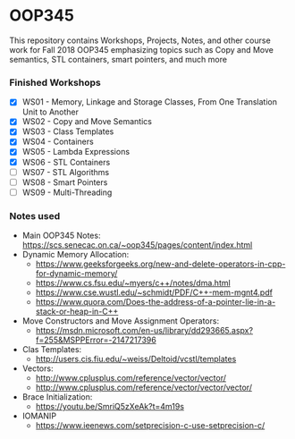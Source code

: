 # OOP345
This repository contains Workshops, Projects, Notes, and other course work for Fall 2018 OOP345 emphasizing topics such as Copy and Move semantics, STL containers, smart pointers, and much more

### Finished Workshops
- [x] WS01 - Memory, Linkage and Storage Classes, From One Translation Unit to Another
- [x] WS02 - Copy and Move Semantics
- [x] WS03 - Class Templates
- [x] WS04 - Containers
- [x] WS05 - Lambda Expressions
- [x] WS06 - STL Containers
- [ ] WS07 - STL Algorithms
- [ ] WS08 - Smart Pointers
- [ ] WS09 - Multi-Threading

### Notes used
- Main OOP345 Notes: https://scs.senecac.on.ca/~oop345/pages/content/index.html
- Dynamic Memory Allocation:
  - https://www.geeksforgeeks.org/new-and-delete-operators-in-cpp-for-dynamic-memory/
  - https://www.cs.fsu.edu/~myers/c++/notes/dma.html
  - https://www.cse.wustl.edu/~schmidt/PDF/C++-mem-mgnt4.pdf
  - https://www.quora.com/Does-the-address-of-a-pointer-lie-in-a-stack-or-heap-in-C++
- Move Constructors and Move Assignment Operators:
  - https://msdn.microsoft.com/en-us/library/dd293665.aspx?f=255&MSPPError=-2147217396
- Clas Templates:
  - http://users.cis.fiu.edu/~weiss/Deltoid/vcstl/templates
- Vectors:
  - http://www.cplusplus.com/reference/vector/vector/
  - http://www.cplusplus.com/reference/vector/vector/vector/
- Brace Initialization:
  - https://youtu.be/SmriQ5zXeAk?t=4m19s
- IOMANIP
  - https://www.ieenews.com/setprecision-c-use-setprecision-c/ 

